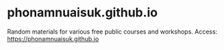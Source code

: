 # phonamnuaisuk.github.io
Random materials for various free public courses and workshops.
Access: https://phonamnuaisuk.github.io
